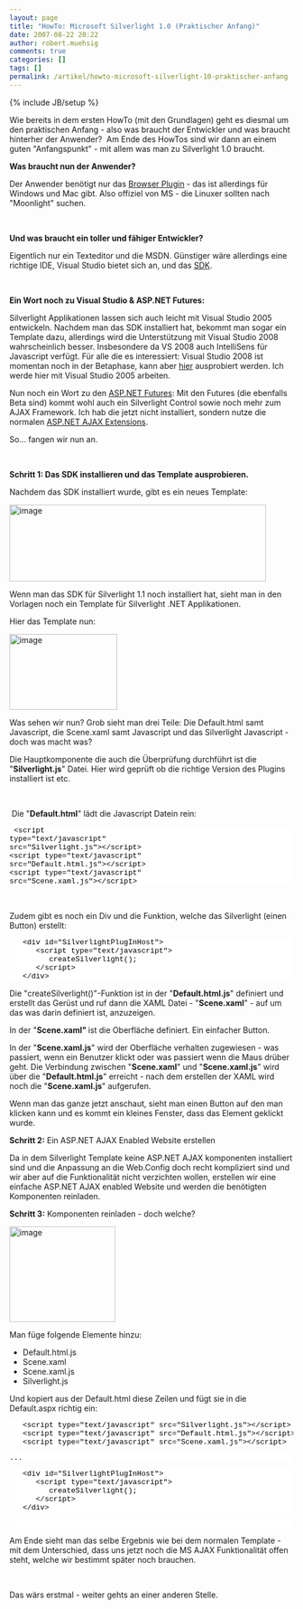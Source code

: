 ```yaml
---
layout: page
title: "HowTo: Microsoft Silverlight 1.0 (Praktischer Anfang)"
date: 2007-08-22 20:22
author: robert.muehsig
comments: true
categories: []
tags: []
permalink: /artikel/howto-microsoft-silverlight-10-praktischer-anfang
---
```

{% include JB/setup %}
<p>Wie bereits in dem ersten HowTo (mit den Grundlagen) geht es diesmal um den praktischen Anfang - also was braucht der Entwickler und was braucht hinterher der Anwender?&nbsp;&nbsp;Am Ende des HowTos sind wir dann an einem guten "Anfangspunkt" - mit allem was man zu Silverlight 1.0 braucht.</p> <p><strong>Was braucht nun der Anwender?</strong></p> <p>Der Anwender benötigt nur das <a title="Silverlight Runtime" href="http://www.microsoft.com/silverlight/downloads.aspx" target="_blank">Browser Plugin</a> - das ist allerdings für Windows und Mac gibt. Also offiziel von MS - die Linuxer sollten nach "Moonlight" suchen.</p> <p>&nbsp;</p> <p><strong>Und was braucht ein toller und fähiger Entwickler?</strong></p> <p>Eigentlich nur ein Texteditor und die MSDN. Günstiger wäre allerdings eine richtige IDE, Visual Studio bietet sich an, und das <a title="Silverlight 1.0 SDK" href="http://msdn.microsoft.com/vstudio/eula.aspx?id=a40f3ffc-2657-02ec-7d67-7a79b4eac832" target="_blank">SDK</a>.</p> <p>&nbsp;</p> <p><strong>Ein Wort noch zu Visual Studio &amp; ASP.NET Futures:</strong></p> <p>Silverlight Applikationen lassen sich auch leicht mit Visual Studio 2005 entwickeln. Nachdem man das SDK installiert hat, bekommt man sogar ein Template dazu, allerdings wird die Unterstützung mit Visual Studio 2008 wahrscheinlich besser. Insbesondere da VS 2008 auch IntelliSens für Javascript verfügt. Für alle die es interessiert: Visual Studio 2008 ist momentan noch in der Betaphase, kann aber <a title="Visual Studio 2008 Beta 2" href="http://msdn2.microsoft.com/en-us/vstudio/aa700831.aspx" target="_blank">hier</a> ausprobiert werden. Ich werde hier mit Visual Studio 2005 arbeiten.</p> <p>Nun noch ein Wort zu den <a title="ASP.NET AJAX Futures" href="http://asp.net/downloads/futures/" target="_blank">ASP.NET Futures</a>: Mit den Futures (die ebenfalls Beta sind) kommt wohl auch ein Silverlight Control sowie noch mehr zum AJAX Framework. Ich hab die jetzt nicht installiert, sondern nutze die normalen <a title="MS AJAX" href="http://www.asp.net/ajax/" target="_blank">ASP.NET AJAX Extensions</a>. </p> <p>So... fangen wir nun an.</p> <p>&nbsp;</p> <p><strong>Schritt 1: Das SDK installieren und das Template ausprobieren.</strong></p> <p>Nachdem das SDK installiert wurde, gibt es ein neues Template:</p> <p><a href="{{BASE_PATH}}/assets/wp-images-de/image2.png" atomicselection="true"><img style="border-top-width: 0px; border-left-width: 0px; border-bottom-width: 0px; border-right-width: 0px" height="136" alt="image" src="{{BASE_PATH}}/assets/wp-images-de/image-thumb2.png" width="455" border="0"></a> </p> <p>Wenn man das SDK für Silverlight 1.1 noch installiert hat, sieht man in den Vorlagen noch ein Template für Silverlight .NET Applikationen.</p> <p>Hier das Template nun:</p> <p><a href="{{BASE_PATH}}/assets/wp-images-de/image3.png" atomicselection="true"><img style="border-top-width: 0px; border-left-width: 0px; border-bottom-width: 0px; border-right-width: 0px" height="134" alt="image" src="{{BASE_PATH}}/assets/wp-images-de/image-thumb3.png" width="191" border="0"></a></p> <p>Was sehen wir nun?&nbsp;Grob sieht man drei Teile:&nbsp;Die Default.html samt Javascript, die Scene.xaml samt Javascript und das Silverlight Javascript - doch was macht was?</p> <p>Die Hauptkomponente die auch die Überprüfung durchführt ist die "<strong>Silverlight.js</strong>" Datei. Hier wird geprüft ob die richtige Version des Plugins installiert ist&nbsp;etc.</p> <p>&nbsp;</p> <p>&nbsp;Die "<strong>Default.html</strong>" lädt die Javascript Datein rein:</p> <div class="CodeFormatContainer"> <style>
<!--
.csharpcode, .csharpcode pre
{
	font-size: small;
	color: black;
	font-family: consolas, "Courier New", courier, monospace;
	background-color: #ffffff;
	/*white-space: pre;*/
}

.csharpcode pre { margin: 0em; }

.csharpcode .rem { color: #008000; }

.csharpcode .kwrd { color: #0000ff; }

.csharpcode .str { color: #006080; }

.csharpcode .op { color: #0000c0; }

.csharpcode .preproc { color: #cc6633; }

.csharpcode .asp { background-color: #ffff00; }

.csharpcode .html { color: #800000; }

.csharpcode .attr { color: #ff0000; }

.csharpcode .alt 
{
	background-color: #f4f4f4;
	width: 100%;
	margin: 0em;
}

.csharpcode .lnum { color: #606060; }

-->
</style> <pre class="csharpcode">   &lt;script type=<span class="str">"text/javascript"</span> src=<span class="str">"Silverlight.js"</span>&gt;&lt;/script&gt;
   &lt;script type=<span class="str">"text/javascript"</span> src=<span class="str">"Default.html.js"</span>&gt;&lt;/script&gt;
   &lt;script type=<span class="str">"text/javascript"</span> src=<span class="str">"Scene.xaml.js"</span>&gt;&lt;/script&gt;</pre></div>
<p>&nbsp;</p>
<p>Zudem gibt es noch ein Div und die Funktion, welche das Silverlight (einen Button) erstellt:</p>
<div class="CodeFormatContainer"><pre class="csharpcode">   &lt;div id=<span class="str">"SilverlightPlugInHost"</span>&gt;
      &lt;script type=<span class="str">"text/javascript"</span>&gt;
         createSilverlight();
      &lt;/script&gt;
   &lt;/div&gt;</pre></div>
<p>Die "createSilverlight()"-Funktion ist in der "<strong>Default.html.js</strong>" definiert und erstellt das Gerüst und ruf dann die XAML Datei - "<strong>Scene.xaml</strong>" - auf um das was darin definiert ist, anzuzeigen.</p>
<p>In der "<strong>Scene.xaml" </strong>ist die Oberfläche definiert. Ein einfacher Button.</p>
<p>In der "<strong>Scene.xaml.js</strong>" wird der Oberfläche verhalten zugewiesen - was passiert, wenn ein Benutzer klickt oder was passiert wenn die Maus drüber geht. Die Verbindung zwischen "<strong>Scene.xaml</strong>" und "<strong>Scene.xaml.js</strong>" wird über die "<strong>Default.html.js</strong>" erreicht - nach dem erstellen der XAML wird noch die "<strong>Scene.xaml.js</strong>" aufgerufen.</p>
<p>Wenn man das ganze jetzt anschaut, sieht man einen Button auf den man klicken kann und es kommt ein kleines Fenster, dass das Element geklickt wurde.</p>
<p><strong>Schritt 2:</strong> Ein ASP.NET AJAX Enabled Website erstellen</p>
<p>Da in dem Silverlight Template keine ASP.NET AJAX komponenten installiert sind und die Anpassung an die Web.Config doch recht kompliziert sind und wir aber auf die Funktionalität nicht verzichten wollen, erstellen wir eine einfache ASP.NET AJAX enabled Website und werden die benötigten Komponenten reinladen.</p>
<p><strong>Schritt 3:</strong> Komponenten reinladen - doch welche?</p>
<p><a href="{{BASE_PATH}}/assets/wp-images-de/image4.png" atomicselection="true"><img style="border-top-width: 0px; border-left-width: 0px; border-bottom-width: 0px; border-right-width: 0px" height="169" alt="image" src="{{BASE_PATH}}/assets/wp-images-de/image-thumb4.png" width="188" border="0"></a> </p>
<p>Man füge folgende Elemente hinzu:</p>
<ul>
<li>Default.html.js 
<li>Scene.xaml 
<li>Scene.xaml.js 
<li>Silverlight.js</li></ul>
<p>Und kopiert aus der Default.html diese Zeilen und fügt sie in die Default.aspx richtig ein:</p>
<div class="CodeFormatContainer"><pre class="csharpcode">   &lt;script type=<span class="str">"text/javascript"</span> src=<span class="str">"Silverlight.js"</span>&gt;&lt;/script&gt;
   &lt;script type=<span class="str">"text/javascript"</span> src=<span class="str">"Default.html.js"</span>&gt;&lt;/script&gt;
   &lt;script type=<span class="str">"text/javascript"</span> src=<span class="str">"Scene.xaml.js"</span>&gt;&lt;/script&gt;</pre><pre class="csharpcode">...</pre></div>
<div class="CodeFormatContainer"><pre class="csharpcode">   &lt;div id=<span class="str">"SilverlightPlugInHost"</span>&gt;
      &lt;script type=<span class="str">"text/javascript"</span>&gt;
         createSilverlight();
      &lt;/script&gt;
   &lt;/div&gt;</pre><pre class="csharpcode">&nbsp;</pre>
<p>Am Ende sieht man das selbe Ergebnis wie bei dem normalen Template - mit dem Unterschied, dass uns jetzt noch die MS AJAX Funktionalität offen steht, welche wir bestimmt später noch brauchen.</p>
<p>&nbsp;</p>
<p>Das wärs erstmal - weiter gehts an einer anderen Stelle.</p></div>
